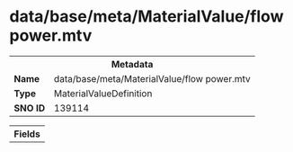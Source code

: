 <h1>data/base/meta/MaterialValue/flow power.mtv</h1><table><tr><th colspan="100%">Metadata</th></tr><tr><td><b>Name</b></td><td>data/base/meta/MaterialValue/flow power.mtv</td></tr><tr><td><b>Type</b></td><td>MaterialValueDefinition</td></tr><tr><td><b>SNO ID</b></td><td>139114</td></tr></table>

<table><tr><th colspan="100%">Fields</th></tr></table>

